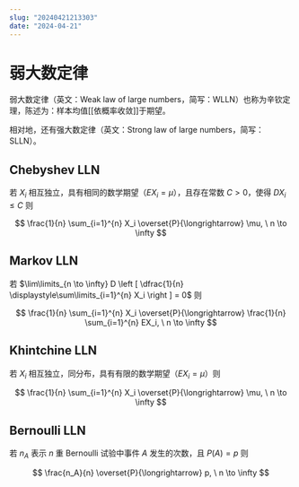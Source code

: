 ```yaml
---
slug: "20240421213303"
date: "2024-04-21"
---
```


# 弱大数定律

弱大数定律（英文：Weak law of large numbers，简写：WLLN）也称为辛钦定理，陈述为：样本均值[[依概率收敛]]于期望。

相对地，还有强大数定律（英文：Strong law of large numbers，简写：SLLN）。

## Chebyshev LLN

若 $X_i$ 相互独立，具有相同的数学期望（$EX_i=\mu$），且存在常数 $C > 0$，使得 $DX_i \le C$ 则

$$
\frac{1}{n} \sum_{i=1}^{n} X_i \overset{P}{\longrightarrow} \mu, \  n \to \infty
$$

## Markov LLN

若 $\lim\limits_{n \to \infty} D \left [ \dfrac{1}{n} \displaystyle\sum\limits_{i=1}^{n} X_i \right ] = 0$ 则

$$
\frac{1}{n} \sum_{i=1}^{n} X_i \overset{P}{\longrightarrow} \frac{1}{n} \sum_{i=1}^{n} EX_i, \  n \to \infty
$$

## Khintchine LLN

若 $X_i$ 相互独立，同分布，具有有限的数学期望（$EX_i=\mu$）则

$$
\frac{1}{n} \sum_{i=1}^{n} X_i \overset{P}{\longrightarrow} \mu, \  n \to \infty
$$

## Bernoulli LLN

若 $n_A$ 表示 $n$ 重 Bernoulli 试验中事件 $A$ 发生的次数，且 $P(A)=p$ 则

$$
\frac{n_A}{n} \overset{P}{\longrightarrow} p, \  n \to \infty
$$
